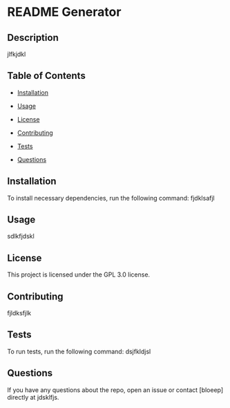 # README Generator

## Description

jlfkjdkl

## Table of Contents

* [Installation](#Installation)

* [Usage](#Usage)

* [License](#License)

* [Contributing](#Contributing)

* [Tests](#Tests)

* [Questions](#Questions)

## Installation

To install necessary dependencies, run the following command: 
 fjdklsafjl

## Usage

sdlkfjdskl

## License

This project is licensed under the GPL 3.0 license.

## Contributing

fjldksfjlk

## Tests

To run tests, run the following command: 
 dsjfkldjsl

## Questions

If you have any questions about the repo, open an issue or contact [bloeep] directly at jdsklfjs.